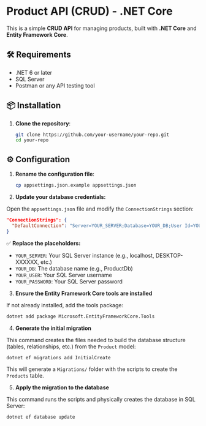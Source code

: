 # Product API (CRUD) - .NET Core

This is a simple **CRUD API** for managing products, built with **.NET Core** and **Entity Framework Core**.

## 🛠️ Requirements
- .NET 6 or later
- SQL Server
- Postman or any API testing tool

## 📦 Installation

1. **Clone the repository**:
   ```bash
   git clone https://github.com/your-username/your-repo.git
   cd your-repo
   ```

## ⚙️ Configuration

1. **Rename the configuration file**:
    ```bash
    cp appsettings.json.example appsettings.json
    ```

2. **Update your database credentials:**

Open the `appsettings.json` file and modify the `ConnectionStrings` section:

```json
"ConnectionStrings": {
  "DefaultConnection": "Server=YOUR_SERVER;Database=YOUR_DB;User Id=YOUR_USER;Password=YOUR_PASSWORD;TrustServerCertificate=True;"
}
```

✅ **Replace the placeholders:**
- `YOUR_SERVER`: Your SQL Server instance (e.g., localhost, DESKTOP-XXXXXX, etc.)
- `YOUR_DB`: The database name (e.g., ProductDb)
- `YOUR_USER`: Your SQL Server username
- `YOUR_PASSWORD`: Your SQL Server password

3. **Ensure the Entity Framework Core tools are installed**

If not already installed, add the tools package:

```bash
dotnet add package Microsoft.EntityFrameworkCore.Tools
```

4. **Generate the initial migration**

This command creates the files needed to build the database structure (tables, relationships, etc.) from the `Product` model:

```bash
dotnet ef migrations add InitialCreate
```

This will generate a `Migrations/` folder with the scripts to create the `Products` table.

5. **Apply the migration to the database**

This command runs the scripts and physically creates the database in SQL Server:

```bash
dotnet ef database update
```
